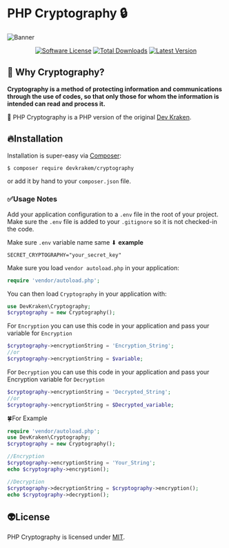 PHP Cryptography 🔒
==========

![Banner](https://i.postimg.cc/ZYvBLn5X/Banner-KRAKEN.png)

<p align="center">
<a href="LICENSE"><img src="https://img.shields.io/badge/license-MIT-green.svg?style=flat-square" alt="Software License"></img></a>
<a href="https://packagist.org/packages/vlucas/phpdotenv"><img src="https://img.shields.io/badge/php-5.3%20--%207.4-blue.svg?style=flat-square" alt="Total Downloads"></img></a>
<a href="https://github.com/vlucas/phpdotenv/releases"><img src="https://img.shields.io/badge/website-up-brightgreen.svg?style=flat-square" alt="Latest Version"></img></a>
</p>


## 🍃 Why Cryptography?

**Cryptography is a method of protecting information and communications through the use of codes, so that only those for whom the information is intended can read and process it.**


🚀 PHP Cryptography is a PHP version of the original [Dev Kraken](https://github.com/bkeepers/dotenv).


## 🔥Installation

Installation is super-easy via [Composer](https://getcomposer.org/):

```bash
$ composer require devkrakem/cryptography 
```

or add it by hand to your `composer.json` file.

### ✅Usage Notes

Add your application configuration to a `.env` file in the root 
of your project. Make sure the `.env` file is added to your `.gitignore` 
so it is not checked-in the code.

Make sure `.env` variable name same ⬇ **example**
```shell
SECRET_CRYPTOGRAPHY="your_secret_key"
```
Make sure you load `vendor autoload.php` in your application:
```php
require 'vendor/autoload.php';
```
You can then load `Cryptography` in your application with:
```php
use DevKraken\Cryptography;
$cryptography = new Cryptography();
```
For `Encryption` you can use this code in your application and pass 
your variable for `Encryption`
```php
$cryptography->encryptionString = 'Encryption_String';
//or
$cryptography->encryptionString = $variable;
```

For `Decryption` you can use this code in your application and pass
your Encryption variable for `Decryption`
```php
$cryptography->encryptionString = 'Decrypted_String';
//or
$cryptography->encryptionString = $Decrypted_variable;
```
🍀For Example
```php
require 'vendor/autoload.php';
use DevKraken\Cryptography;
$cryptography = new Cryptography();

//Encryption
$cryptography->encryptionString = 'Your_String';
echo $cryptography->encryption();

//Decryption
$cryptography->decryptionString = $cryptography->encryption();
echo $cryptography->decryption();
```
## 👽License

PHP Cryptography is licensed under [MIT](LICENSE).
